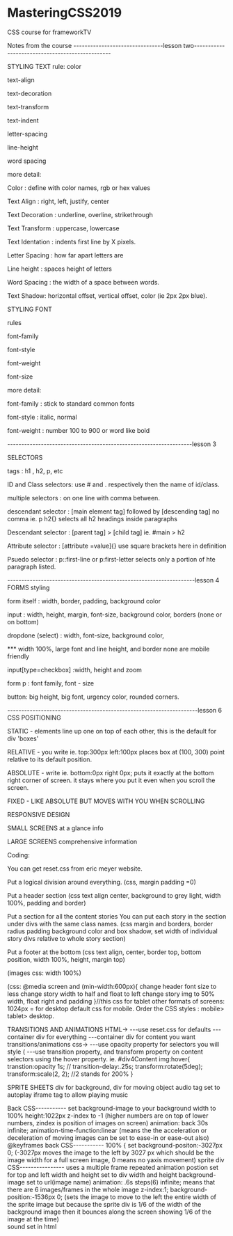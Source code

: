 # MasteringCSS2019
CSS course for frameworkTV

Notes from the course
--------------------------------lesson two------------------------------------------------

STYLING TEXT
rule:
color

text-align

text-decoration

text-transform

text-indent

letter-spacing

line-height

word spacing

more detail:

Color : define with color names, rgb or hex values

Text Align : right, left, justify, center

Text Decoration : underline, overline, strikethrough

Text Transform : uppercase, lowercase

Text Identation : indents first line by X pixels.

Letter Spacing : how far apart letters are 

Line height : spaces height of letters 

Word Spacing : the width of a space between words.

Text Shadow: horizontal offset, vertical offset, color (ie 2px 2px blue).


STYLING FONT

rules

font-family

font-style

font-weight

font-size

more detail:

font-family : stick to standard common fonts

font-style : italic, normal

font-weight : number 100 to 900 or word like bold

------------------------------------------------------------------lesson 3


SELECTORS

tags : h1 , h2, p, etc

ID and Class selectors: use # and . respectively then the name of id/class.

multiple selectors : on one line with comma between.

descendant selector : [main element tag] followed by [descending tag] no comma
ie. p h2{} selects all h2 headings inside paragraphs

Descendant selector : [parent tag] > [child tag] ie. #main > h2

Attribute selector : [attribute =value]{}
use square brackets here in definition

Psuedo selector : p::first-line or p:first-letter selects only a portion of hte paragraph listed.

-------------------------------------------------------------------lesson 4
FORMS styling

form itself : width, border, padding, background color

input : width, height, margin, font-size, background color, borders (none or on bottom)

dropdone (select) : width, font-size, background color, 

*** width 100%, large font and line height, and border none are mobile friendly 

input[type=checkbox] :width, height and zoom

form p : font family, font - size

button: big height, big font, urgency color, rounded corners.

--------------------------------------------------------------------lesson 6
CSS POSITIONING

STATIC - elements line up one on top of each other, this is the default for div 'boxes'

RELATIVE - you write ie. top:300px left:100px places box at (100, 300) point relative to its default position.

ABSOLUTE - write ie. bottom:0px right 0px; puts it exactly at the bottom right corner of screen. it stays where you put it even when you 
scroll the screen.

FIXED - LIKE ABSOLUTE BUT MOVES WITH YOU WHEN SCROLLING

RESPONSIVE DESIGN

SMALL SCREENS  at a glance info

LARGE SCREENS comprehensive information

Coding: 
<meta name="veiwport" content="width=device-width, initial-scale=1"/>

<link href="reset.css" type="stylesheet"/>
You can get reset.css from eric meyer website.

Put a logical division around everything.
(css, margin padding =0)

Put a header section
(css text align center, background to grey light, width 100%, padding and border)

Put a section for all the content stories
You can put each story in the section under divs with the same class names.
(css margin and borders, border radius padding background color and box shadow, set width of individual story divs relative to whole story section)

Put a footer at the bottom
(css text align, center, border top, bottom position, width 100%, height, margin top)

(images css: width 100%)

(css: @media screen and (min-width:600px){
	change header font size to less
	change story width to half and float to left
	change story img to 50% width, float right and padding
}//this css for tablet
other formats of screens:
1024px = for desktop
default css for mobile.
Order the CSS styles : mobile> tablet> desktop.

TRANSITIONS AND ANIMATIONS
HTML->
---use reset.css for defaults
---container div for everything
---container div for content you want transitions/animations
css->
---use opacity property for selectors you will style (
---use transition property, and transform property on content selectors using the hover property.
ie. #div4Content img:hover{
transtion:opacity 1s; //
transition-delay:.25s;
transform:rotate(5deg);
transform:scale(2, 2); //2 stands for 200%
}

SPRITE SHEETS
div for background, div for moving object
audio tag set to autoplay
iframe tag to allow playing music

Back CSS-----------
	set background-image to your background
	width to 100%
	height:1022px
	z-index to -1 (higher numbers are on top of lower numbers, zindex is position of images on screen)
	animation: back 30s  infinite;
	animation-time-function:linear (means the the acceleration or deceleration of moving images can be set to ease-in or ease-out also)
@keyframes back CSS-----------
	100% {
	   set background-positon:-3027px 0; 
(-3027px moves the image to the left  by 3027 px which should be the image width for a full screen image, 0 means no yaxis movement)
sprite div CSS----------------
	uses a multiple frame repeated animation
	postion set for top and left
	width and height set to div width and height
	background-image set to url(image name)
	animation: .6s steps(6) infinite; means that there are 6 images/frames in the whole image 
	z-index:1;
	background-position:-1536px 0;
	(sets the image to move to the left the entire width of the sprite image but because the sprite div is 1/6 of the width of the background image then it bounces along the screen showing 1/6 of the image at the time)	
sound set in html

